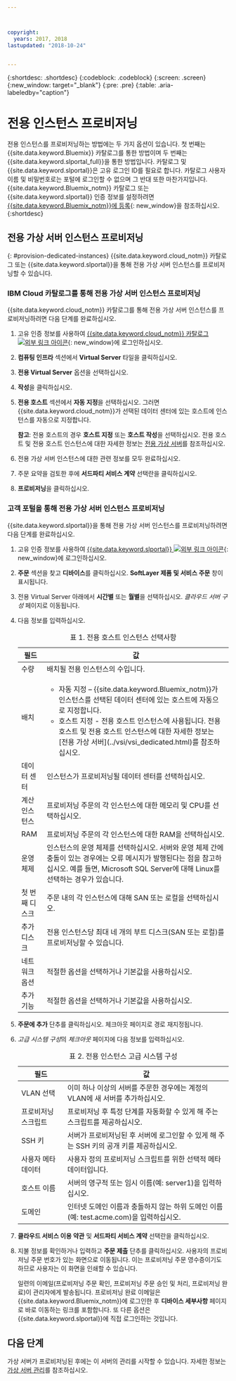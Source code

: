 ```yaml
---



copyright:
  years: 2017, 2018
lastupdated: "2018-10-24"


---
```


{:shortdesc: .shortdesc}
{:codeblock: .codeblock}
{:screen: .screen}
{:new_window: target="_blank"}
{:pre: .pre}
{:table: .aria-labeledby="caption"}


# 전용 인스턴스 프로비저닝

전용 인스턴스를 프로비저닝하는 방법에는 두 가지 옵션이 있습니다. 첫 번째는 {{site.data.keyword.Bluemix}} 카탈로그를 통한 방법이며 두 번째는 {{site.data.keyword.slportal_full}}을 통한 방법입니다. 카탈로그 및 {{site.data.keyword.slportal}}은 고유 로그인 ID를 필요로 합니다. 카탈로그 사용자 이름 및 비밀번호로는 포털에 로그인할 수 없으며 그 반대 또한 마찬가지입니다. {{site.data.keyword.Bluemix_notm}} 카탈로그 또는 {{site.data.keyword.slportal}} 인증 정보를 설정하려면 [{{site.data.keyword.Bluemix_notm}}에 등록](https://console.bluemix.net/docs/admin/adminpublic.html#signing-up-for-bluemix){: new_window}을 참조하십시오.
{:shortdesc}

## 전용 가상 서버 인스턴스 프로비저닝
{: #provision-dedicated-instances}
{{site.data.keyword.cloud_notm}} 카탈로그 또는 {{site.data.keyword.slportal}}을 통해 전용 가상 서버 인스턴스를 프로비저닝할 수 있습니다. 

### IBM Cloud 카탈로그를 통해 전용 가상 서버 인스턴스 프로비저닝 
{{site.data.keyword.cloud_notm}} 카탈로그를 통해 전용 가상 서버 인스턴스를 프로비저닝하려면 다음 단계를 완료하십시오.

  1. 고유 인증 정보를 사용하여 [{{site.data.keyword.cloud_notm}} 카탈로그 ![외부 링크 아이콘](../icons/launch-glyph.svg "외부 링크 아이콘")](https://console.bluemix.net/catalog/){: new_window}에 로그인하십시오. 
  2. **컴퓨팅 인프라** 섹션에서 **Virtual Server** 타일을 클릭하십시오.
  3. **전용 Virtual Server** 옵션을 선택하십시오.
  4. **작성**을 클릭하십시오.
  5. **전용 호스트** 섹션에서 **자동 지정**을 선택하십시오. 그러면 {{site.data.keyword.cloud_notm}}가 선택된 데이터 센터에 있는 호스트에 인스턴스를 자동으로 지정합니다.
  
     **참고**: 전용 호스트의 경우 **호스트 지정** 또는 **호스트 작성**을 선택하십시오. 전용 호스트 및 전용 호스트 인스턴스에 대한 자세한 정보는 [전용 가상 서버](../vsi/vsi_dedicated.html)를 참조하십시오.
     
  5. 전용 가상 서버 인스턴스에 대한 관련 정보를 모두 완료하십시오. 
  6. 주문 요약을 검토한 후에 **서드파티 서비스 계약** 선택란을 클릭하십시오. 
  7. **프로비저닝**을 클릭하십시오.

### 고객 포털을 통해 전용 가상 서버 인스턴스 프로비저닝
{{site.data.keyword.slportal}}을 통해 전용 가상 서버 인스턴스를 프로비저닝하려면 다음 단계를 완료하십시오.

1. 고유 인증 정보를 사용하여 [{{site.data.keyword.slportal}} ![외부 링크 아이콘](../icons/launch-glyph.svg "외부 링크 아이콘")](https://control.softlayer.com/){: new_window}에 로그인하십시오.
2. **주문** 섹션을 찾고 **디바이스**를 클릭하십시오. **SoftLayer 제품 및 서비스 주문** 창이 표시됩니다. 
3.  전용 Virtual Server 아래에서 **시간별** 또는 **월별**을 선택하십시오. *클라우드 서버 구성* 페이지로 이동됩니다. 

4.	다음 정보를 입력하십시오.
       
    <table>
    <CAPTION>표 1. 전용 호스트 인스턴스 선택사항</CAPTION>
    <THEAD>
    <TR>
    <th>필드</th>
    <th>값</th>
    </TR>
    </THEAD>
    <TBODY>
    <tr>
    <td>수량</td>
    <td>배치될 전용 인스턴스의 수입니다.</td>
    </tr>
    <tr>
    <td>배치</td>
    <td>
    <ul>
    <li>자동 지정 – {{site.data.keyword.Bluemix_notm}}가 인스턴스를 선택된 데이터 센터에 있는 호스트에 자동으로 지정합니다.</li>
    <li>호스트 지정 - 전용 호스트 인스턴스에 사용됩니다. 전용 호스트 및 전용 호스트 인스턴스에 대한 자세한 정보는 [전용 가상 서버](../vsi/vsi_dedicated.html)를 참조하십시오.</li>
    </ul>
    </td>
    </tr>
    <tr>
    <td>데이터 센터</td>
    <td>인스턴스가 프로비저닝될 데이터 센터를 선택하십시오.</td>
    </tr>
    <tr>
    <td>계산 인스턴스</td>
    <td> 프로비저닝 주문의 각 인스턴스에 대한 메모리 및 CPU를 선택하십시오.</td>
    </tr>
    <tr>
    <td>RAM</td>
    <td> 프로비저닝 주문의 각 인스턴스에 대한 RAM을 선택하십시오.</td>
    </tr>
    <tr>
    <td>운영 체제</td>
    <td>인스턴스의 운영 체제를 선택하십시오. 서버와 운영 체제 간에 충돌이 있는 경우에는 오류 메시지가 발행된다는 점을 참고하십시오. 예를 들면, Microsoft SQL Server에 대해 Linux를 선택하는 경우가 있습니다.</td>
    </tr>
    <tr>
    <td>첫 번째 디스크</td>
    <td>주문 내의 각 인스턴스에 대해 SAN 또는 로컬을 선택하십시오.</td>
    </tr>
    <tr>
    <td>추가 디스크</td>
    <td>전용 인스턴스당 최대 네 개의 부트 디스크(SAN 또는 로컬)를 프로비저닝할 수 있습니다.</td>
    </tr>
    <td>네트워크 옵션</td>
    <td> 적절한 옵션을 선택하거나 기본값을 사용하십시오.</td>
    </tr>
    <tr>
    <td>추가 기능</td>
    <td> 적절한 옵션을 선택하거나 기본값을 사용하십시오.</td>
    </tr>
    <tr>
    </TBODY>
    </table> 

5.	**주문에 추가** 단추를 클릭하십시오. 체크아웃 페이지로 경로 재지정됩니다.
6.  *고급 시스템 구성*의 *체크아웃* 페이지에 다음 정보를 입력하십시오.

    <table>
    <CAPTION>표 2. 전용 인스턴스 고급 시스템 구성</CAPTION>
    <THEAD>
    <TR>
    <th>필드</th>
    <th>값</th>
    </TR>
    </THEAD>
    <TBODY>
    <tr>
    <td>VLAN 선택</td>
    <td>이미 하나 이상의 서버를 주문한 경우에는 계정의 VLAN에 새 서버를 추가하십시오.</td>
    </tr>
    <tr>
    <td>프로비저닝 스크립트</td>
    <td>프로비저닝 후 특정 단계를 자동화할 수 있게 해 주는 스크립트를 제공하십시오.</td>
    </tr>
    <tr>
    <td>SSH 키</td>
    <td>서버가 프로비저닝된 후 서버에 로그인할 수 있게 해 주는 SSH 키의 공개 키를 제공하십시오.</td>
    </tr>
    <tr>
    <td>사용자 메타데이터</td>
    <td>사용자 정의 프로비저닝 스크립트를 위한 선택적 메타데이터입니다.</td>
    </tr>
    <tr>
    <td>호스트 이름</td>
    <td>서버의 영구적 또는 임시 이름(예: server1)을 입력하십시오.</td>
    </tr>
    <tr>
    <td>도메인</td>
    <td>인터넷 도메인 이름과 충돌하지 않는 하위 도메인 이름(예: test.acme.com)을 입력하십시오.</td>
    </tr>
    </TBODY>
    </table>

7.  **클라우드 서비스 이용 약관** 및 **서드파티 서비스 계약** 선택란을 클릭하십시오.
8. 지불 정보를 확인하거나 입력하고 **주문 제출** 단추를 클릭하십시오. 사용자의 프로비저닝 주문 번호가 있는 화면으로 이동됩니다. 이는 프로비저닝 주문 영수증이기도 하므로 사용자는 이 화면을 인쇄할 수 있습니다.

    일련의 이메일(프로비저닝 주문 확인, 프로비저닝 주문 승인 및 처리, 프로비저닝 완료)이 관리자에게 발송됩니다. 프로비저닝 완료 이메일은 {{site.data.keyword.Bluemix_notm}}에 로그인한 후 **디바이스 세부사항** 페이지로 바로 이동하는 링크를 포함합니다. 또 다른 옵션은 {{site.data.keyword.slportal}}에 직접 로그인하는 것입니다.

## 다음 단계
가상 서버가 프로비저닝된 후에는 이 서버의 관리를 시작할 수 있습니다. 자세한 정보는 [가상 서버 관리](../vsi/vsi_managing.html)를 참조하십시오.

